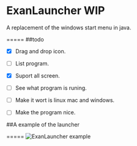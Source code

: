 # ExanLauncher WIP 
A replacement of the windows start menu in java.

=====
##todo

- [x] Drag and drop icon.
- [ ] List program.
- [x] Suport all screen.
- [ ] See what program is runing.
- [ ] Make it wort is linux mac and windows.
- [ ] Make the program nice.


##A example of the launcher

=====
![ExanLauncher example](https://puu.sh/qmjnV/406f82a2c5.gif)

